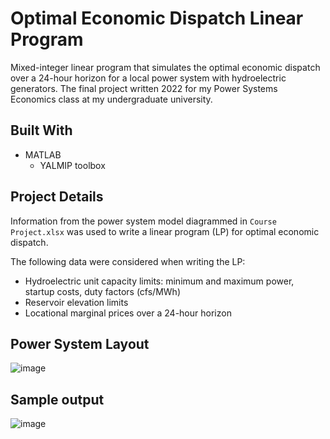 # Optimal Economic Dispatch Linear Program
Mixed-integer linear program that simulates the optimal economic dispatch over a 24-hour horizon for a local power system with hydroelectric generators. The final project written 2022 for my Power Systems Economics class at my undergraduate university.

## Built With

* MATLAB
  * YALMIP toolbox

<!-- ABOUT THE PROJECT -->
## Project Details

Information from the power system model diagrammed in `Course Project.xlsx` was used to write a linear program (LP) for optimal economic dispatch.

The following data were considered when writing the LP:
* Hydroelectric unit capacity limits: minimum and maximum power, startup costs, duty factors (cfs/MWh)
* Reservoir elevation limits
* Locational marginal prices over a 24-hour horizon

## Power System Layout
![image](https://github.com/abrahamcanafe/power-systems-optimal-economic-dispatch/blob/main/hydro_power_system.png)


<!-- GETTING STARTED -->
## Sample output
![image](https://github.com/abrahamcanafe/power-systems-optimal-economic-dispatch/blob/main/EEE259_Final_Project_Output.png)



